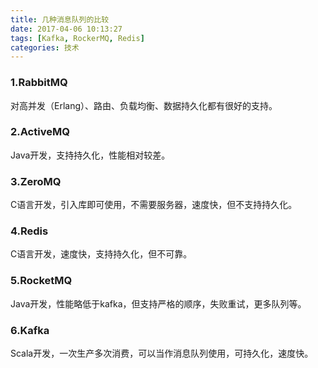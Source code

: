 ```yaml
---
title: 几种消息队列的比较
date: 2017-04-06 10:13:27
tags: [Kafka, RockerMQ, Redis]
categories: 技术
---
```


### 1.RabbitMQ

  对高并发（Erlang）、路由、负载均衡、数据持久化都有很好的支持。

### 2.ActiveMQ

  Java开发，支持持久化，性能相对较差。

### 3.ZeroMQ

  C语言开发，引入库即可使用，不需要服务器，速度快，但不支持持久化。

### 4.Redis

  C语言开发，速度快，支持持久化，但不可靠。

### 5.RocketMQ

  Java开发，性能略低于kafka，但支持严格的顺序，失败重试，更多队列等。

### 6.Kafka

  Scala开发，一次生产多次消费，可以当作消息队列使用，可持久化，速度快。